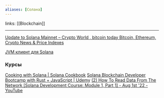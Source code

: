 ```yaml
---
aliases: [Солана]
---
```

links: [[Blockchain]]

---

[Update to Solana Mainnet – Crypto World , bitcoin today Bitcoin, Ethereum, Crypto News & Price Indexes](https://lapressecrypto.com/2022/10/08/update-to-solana-mainnet/)

[JVM клиент для Solana](https://github.com/sol4k/sol4k)

### Курсы
[Cooking with Solana | Solana Cookbook](https://solanacookbook.com/#contributing)
[Solana Blockchain Developer Bootcamp with Rust + JavaScript | Udemy](https://www.udemy.com/course/solana-developer/)
[(2) How To Read Data From The Network [Solana Development Course: Module 1, Part 1] - Aug 1st '22 - YouTube](https://www.youtube.com/watch?v=HavGDGUTmgs&list=PLmAMfj0qP2wwfnuRJQge2ss4sJxnhIqyt)
